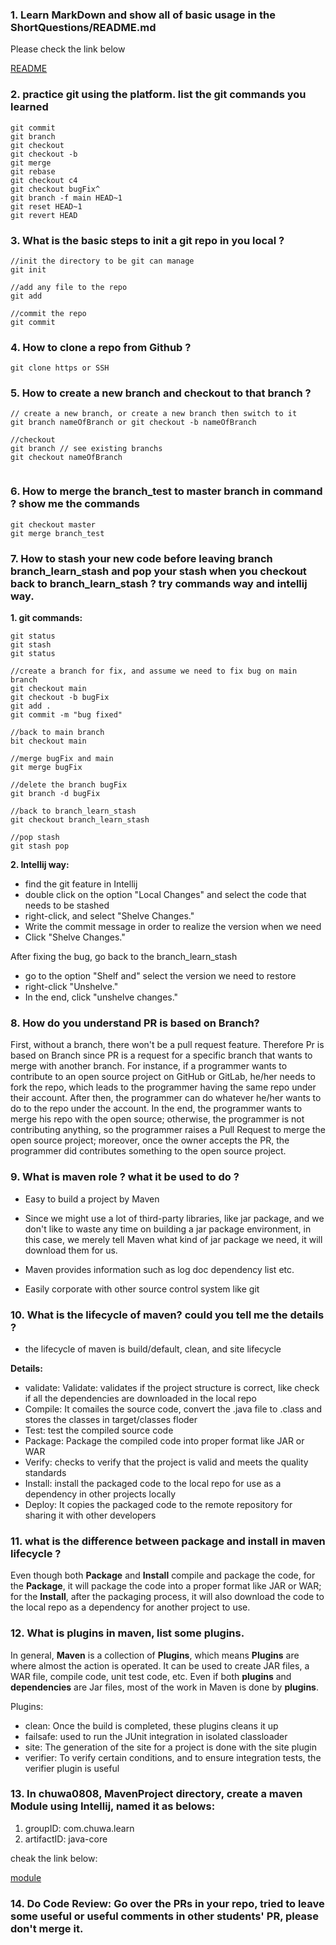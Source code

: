 ### 1. Learn MarkDown and show all of basic usage in the ShortQuestions/README.md

Please check the link below

[README](https://github.com/TAIsRich/chuwa0808/blob/zhiyu_li/hw1/ShortQuestions/README.md)

### 2. practice git using the platform. list the git commands you learned
	
```
git commit
git branch
git checkout
git checkout -b
git merge
git rebase
git checkout c4 
git checkout bugFix^
git branch -f main HEAD~1
git reset HEAD~1
git revert HEAD
```
   
### 3. What is the basic steps to init a git repo in you local ?
```
//init the directory to be git can manage
git init
	
//add any file to the repo
git add

//commit the repo
git commit
```
### 4. How to clone a repo from Github ?
```
git clone https or SSH
```
### 5. How to create a new branch and checkout to that branch ?
```
// create a new branch, or create a new branch then switch to it
git branch nameOfBranch or git checkout -b nameOfBranch

//checkout
git branch // see existing branchs
git checkout nameOfBranch
	
```
### 6. How to merge the branch_test to master branch in command ? show me the commands

```
git checkout master
git merge branch_test
```

### 7. How to stash your new code before leaving branch branch_learn_stash and pop your stash when you checkout back to branch_learn_stash ? try commands way and intellij way.

**1. git commands:**

```
git status
git stash
git status

//create a branch for fix, and assume we need to fix bug on main branch
git checkout main
git checkout -b bugFix
git add .
git commit -m "bug fixed"

//back to main branch
bit checkout main
	
//merge bugFix and main
git merge bugFix

//delete the branch bugFix
git branch -d bugFix

//back to branch_learn_stash
git checkout branch_learn_stash
	 
//pop stash
git stash pop
```

**2. Intellij way:**

- find the git feature in Intellij 
- double click on the option "Local Changes" and select the code that needs to be stashed 
- right-click, and select "Shelve Changes."
- Write the commit message in order to realize the version when we need 
- Click "Shelve Changes."

After fixing the bug, go back to the branch_learn_stash
- go to the option "Shelf and" select the version we need to restore
- right-click "Unshelve."
- In the end, click "unshelve changes."


### 8. How do you understand PR is based on Branch?


First, without a branch, there won't be a pull request feature. 
Therefore Pr is based on Branch since PR is a request for a specific branch that wants to merge with another branch. For instance, 
if a programmer wants to contribute to an open source project on GitHub or GitLab, he/her needs to fork the repo, 
which leads to the programmer having the same repo under their account. After then, the programmer can do whatever he/her wants to do to the repo under the account. 
In the end, the programmer wants to merge his repo with the open source; otherwise, the programmer is not contributing anything, 
so the programmer raises a Pull Request to merge the open source project; moreover, 
once the owner accepts the PR, the programmer did contributes something to the open source project.



### 9. What is maven role ? what it be used to do ?

- Easy to build a project by Maven 

- Since we might use a lot of third-party libraries, like jar package, 
	and we don't like to waste any time on building a jar package environment, 
	in this case, we merely tell Maven what kind of jar package we need, it will download them for us.

- Maven provides information such as log doc dependency list etc.

- Easily corporate with other source control system like git
### 10. What is the lifecycle of maven? could you tell me the details ?

- the lifecycle of maven is build/default, clean, and site lifecycle

**Details:**

- validate: Validate: validates if the project structure is correct, like check if all the dependencies are downloaded in the local repo
- Compile: It comailes the source code, convert the .java file to .class and stores the classes in target/classes floder
- Test: test the compiled source code
- Package: Package the compiled code into proper format like JAR or WAR
- Verify: checks to verify that the project is valid and meets the quality standards
- Install: install the packaged code to the local repo for use as a dependency in other projects locally
- Deploy: It copies the packaged code to the remote repository for sharing it with other developers
   
### 11. what is the difference between package and install in maven lifecycle ?

Even though both **Package** and **Install** compile and package the code, 
for the **Package**, it will package the code into a proper format like JAR or WAR; 
for the **Install**, after the packaging process, it will also download the code to the local repo as a dependency for another project to use.

### 12. What is plugins in maven, list some plugins.

In general, **Maven** is a collection of **Plugins**, which means **Plugins** are where almost the action is operated. 
It can be used to create JAR files, a WAR file, compile code, unit test code, etc. 
Even if both **plugins** and **dependencies** are Jar files, most of the work in Maven is done by **plugins**.

Plugins:
- clean: Once the build is completed, these plugins cleans it up
- failsafe: used to run the JUnit integration in isolated classloader
- site: The generation of the site for a project is done with the site plugin
- verifier: To verify certain conditions, and to ensure integration tests, the verifier plugin is useful

### 13. In chuwa0808, MavenProject directory, create a maven Module using Intellij, named it as belows:
1. groupID: com.chuwa.learn
2. artifactID: java-core

cheak the link below:

[module](https://github.com/TAIsRich/chuwa0808/blob/zhiyu_li/hw1/MavenProject/module/pom.xml)

### 14. Do Code Review: Go over the PRs in your repo, tried to leave some useful or useful comments in other students' PR, please don't merge it.
